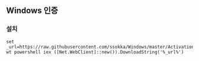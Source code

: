 ﻿## Windows 인증

### 설치
```
set _url=https://raw.githubusercontent.com/ssokka/Windows/master/Activation/install.ps1
wt powershell iex ([Net.WebClient]::new()).DownloadString('%_url%')

```